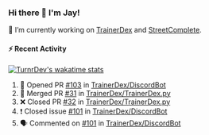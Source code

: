 ### Hi there 👋 I'm Jay!

🔭 I’m currently working on [TrainerDex](https://www.github.com/TrainerDex) and [StreetComplete](https://github.com/streetcomplete/StreetComplete).

#### :zap: Recent Activity

[![TurnrDev's wakatime stats](https://github-readme-stats.vercel.app/api/wakatime?username=TurnrDev)](https://wakatime.com/@TurnrDev)
<br>
<!--START_SECTION:activity-->
1. 💪 Opened PR [#103](https://github.com/TrainerDex/DiscordBot/pull/103) in [TrainerDex/DiscordBot](https://github.com/TrainerDex/DiscordBot)
2. 🎉 Merged PR [#31](https://github.com/TrainerDex/TrainerDex.py/pull/31) in [TrainerDex/TrainerDex.py](https://github.com/TrainerDex/TrainerDex.py)
3. ❌ Closed PR [#32](https://github.com/TrainerDex/TrainerDex.py/pull/32) in [TrainerDex/TrainerDex.py](https://github.com/TrainerDex/TrainerDex.py)
4. ❗️ Closed issue [#101](https://github.com/TrainerDex/DiscordBot/issues/101) in [TrainerDex/DiscordBot](https://github.com/TrainerDex/DiscordBot)
5. 🗣 Commented on [#101](https://github.com/TrainerDex/DiscordBot/issues/101) in [TrainerDex/DiscordBot](https://github.com/TrainerDex/DiscordBot)
<!--END_SECTION:activity-->
